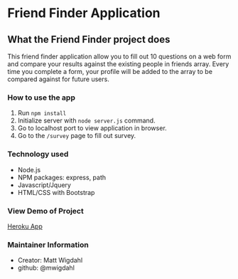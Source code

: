# Friend Finder Application

## What the Friend Finder project does
This friend finder application allow you to fill out 10 questions on a web form and compare your results against the existing people in friends array.  Every time you complete a form, your profile will be added to the array to be compared against for future users.

### How to use the app
1. Run `npm install`
2. Initialize server with `node server.js` command.
3. Go to localhost port to view application in browser.
4. Go to the `/survey` page to fill out survey.


### Technology used
- Node.js
- NPM packages: express, path
- Javascript/Jquery
- HTML/CSS with Bootstrap


### View Demo of Project
[Heroku App](https://friend-finder-mwig.herokuapp.com/)

### Maintainer Information
* Creator: Matt Wigdahl
* github: @mwigdahl

